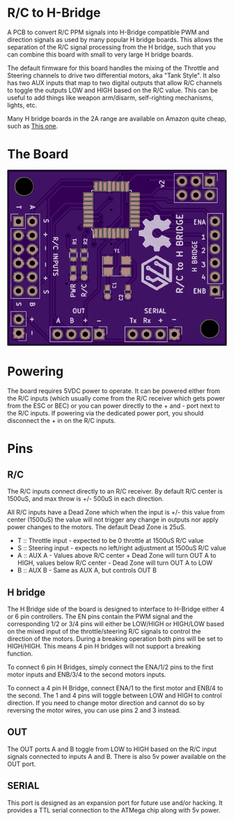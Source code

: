 # R/C to H-Bridge

A PCB to convert R/C PPM signals into H-Bridge compatible PWM and direction signals as used by many popular H bridge boards. This allows
the separation of the R/C signal processing from the H bridge, such that you can combine this board with small to very large H bridge
boards.

The default firmware for this board handles the mixing of the Throttle and Steering channels to drive two differential motors, aka "Tank Style". It also has two AUX inputs that map to two digital outputs that allow R/C channels to toggle the outputs LOW and HIGH based on the R/C value. This can be useful to add things like weapon arm/disarm, self-righting mechanisms, lights, etc.

Many H bridge boards in the 2A range are available on Amazon quite cheap, such as [This one](https://www.amazon.com/dp/B01CC8XI60/ref=sr_ph_1).

# The Board

![PCB](rc_to_hbridge_v2.png)

# Powering

The board requires 5VDC power to operate. It can be powered either from the R/C inputs (which usually come from the R/C receiver which
  gets power from the ESC or BEC) or you can power directly to the + and - port next to the R/C inputs. If powering via the dedicated
  power port, you should disconnect the + in on the R/C inputs.

# Pins

## R/C

The R/C inputs connect directly to an R/C receiver. By default R/C center is 1500uS, and max throw is +/- 500uS in each direction.

All R/C inputs have a Dead Zone which when the input is +/- this value from center (1500uS) the value will not trigger any
change in outputs nor apply power changes to the motors. The default Dead Zone is 25uS.

* T :: Throttle input - expected to be 0 throttle at 1500uS R/C value
* S :: Steering input - expects no left/right adjustment at 1500uS R/C value
* A :: AUX A - Values above R/C center + Dead Zone will turn OUT A to HIGH, values below R/C center - Dead Zone will turn OUT A to LOW
* B :: AUX B - Same as AUX A, but controls OUT B


## H bridge

The H Bridge side of the board is designed to interface to H-Bridge either 4 or 6 pin controllers. The EN pins contain
the PWM signal and the corresponding 1/2 or 3/4 pins will either be LOW/HIGH or HIGH/LOW based on the mixed input of the
throttle/steering R/C signals to control the direction of the motors. During a breaking operation both pins will be set
to HIGH/HIGH. This means 4 pin H bridges will not support a breaking function.

To connect 6 pin H Bridges, simply connect the ENA/1/2 pins to the first motor inputs and ENB/3/4 to the second motors inputs.

To connect a 4 pin H Bridge, connect ENA/1 to the first motor and ENB/4 to the second. The 1 and 4 pins will toggle between
LOW and HIGH to control direction. If you need to change motor direction and cannot do so by reversing the motor wires, you
can use pins 2 and 3 instead.

## OUT

The OUT ports A and B toggle from LOW to HIGH based on the R/C input signals connected to inputs A and B. There is also
5v power available on the OUT port.


## SERIAL

This port is designed as an expansion port for future use and/or hacking. It provides a TTL serial connection to the ATMega
chip along with 5v power.

